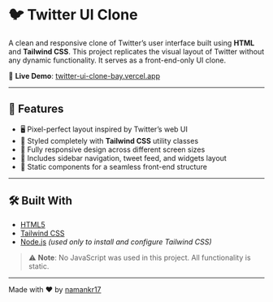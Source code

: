 # 🐦 Twitter UI Clone

A clean and responsive clone of Twitter’s user interface built using **HTML** and **Tailwind CSS**. This project replicates the visual layout of Twitter without any dynamic functionality. It serves as a front-end-only UI clone.

🔗 **Live Demo**: [twitter-ui-clone-bay.vercel.app](https://twitter-ui-clone-bay.vercel.app)

---

## 🚀 Features

- 🖥️ Pixel-perfect layout inspired by Twitter’s web UI  
- 🎨 Styled completely with **Tailwind CSS** utility classes  
- 📱 Fully responsive design across different screen sizes  
- 🔗 Includes sidebar navigation, tweet feed, and widgets layout  
- 🧱 Static components for a seamless front-end structure

---

## 🛠️ Built With

- [HTML5](https://developer.mozilla.org/en-US/docs/Web/Guide/HTML/HTML5)  
- [Tailwind CSS](https://tailwindcss.com/)  
- [Node.js](https://nodejs.org/) *(used only to install and configure Tailwind CSS)*

> ⚠️ **Note**: No JavaScript was used in this project. All functionality is static.

---

Made with ❤️ by [namankr17](https://github.com/namankr17)